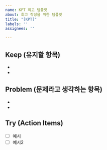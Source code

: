 ```yaml
---
name: KPT 회고 템플릿
about: 회고 작성을 위한 템플릿
title: "[KPT]"
labels: ''
assignees: ''

---
```


## Keep (유지할 항목)
-
-
## Problem (문제라고 생각하는 항목)
-
-
## Try (Action Items)
- [ ] 예시
- [ ] 예시2
